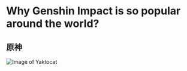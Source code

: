 # Why Genshin Impact is so popular around the world?
## 原神

![Image of Yaktocat](https://octodex.github.com/images/yaktocat.png)
